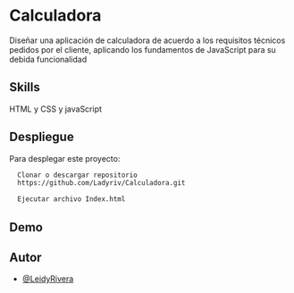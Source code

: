  # Calculadora

Diseñar una aplicación de calculadora de acuerdo a los requisitos técnicos pedidos por el cliente, aplicando los fundamentos de JavaScript para su debida funcionalidad

## Skills
HTML y CSS y 
javaScript

## Despliegue

Para desplegar este proyecto:

```bash
  Clonar o descargar repositorio
  https://github.com/Ladyriv/Calculadora.git
```
```bash
  Ejecutar archivo Index.html
```

## Demo



## Autor
- [@LeidyRivera](https://github.com/Ladyriv)

